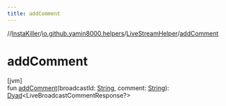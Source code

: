 ```yaml
---
title: addComment
---
```

//[InstaKiller](../../../index.html)/[io.github.yamin8000.helpers](../index.html)/[LiveStreamHelper](index.html)/[addComment](add-comment.html)



# addComment



[jvm]\
fun [addComment](add-comment.html)(broadcastId: [String](https://kotlinlang.org/api/latest/jvm/stdlib/kotlin/-string/index.html), comment: [String](https://kotlinlang.org/api/latest/jvm/stdlib/kotlin/-string/index.html)): [Dyad](../../io.github.yamin8000/index.html#1921977161%2FClasslikes%2F863300109)&lt;LiveBroadcastCommentResponse?&gt;




